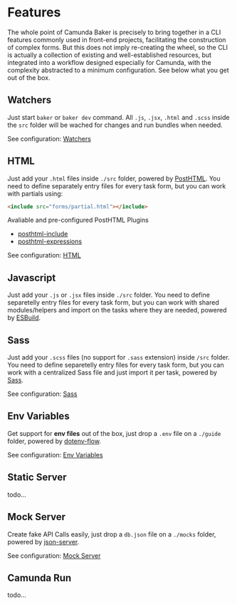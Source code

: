 # Features
The whole point of Camunda Baker is precisely to bring together in a CLI features commonly used in front-end projects, facilitating the construction of complex forms. But this does not imply re-creating the wheel, so the CLI is actually a collection of existing and well-established resources, but integrated into a workflow designed especially for Camunda, with the complexity abstracted to a minimum configuration. See below what you get out of the box.

## Watchers
Just start `baker` or `baker dev` command. All `.js`, `.jsx`, `.html` and `.scss` inside the `src` folder will be wached for changes and run bundles when needed.

See configuration: [Watchers](/guide/watchers)

## HTML
Just add your `.html` files inside `./src` folder, powered by [PostHTML](https://github.com/posthtml/posthtml). You need to define separately entry files for every task form, but you can work with partials using:

```html
<include src="forms/partial.html"></include>
```

Avaliable and pre-configured PostHTML Plugins
- [posthtml-include](https://github.com/posthtml/posthtml-include)
- [posthtml-expressions](https://github.com/posthtml/posthtml-expressions)

See configuration: [HTML](/guide/html)

## Javascript
Just add your `.js` or `.jsx` files inside `./src` folder. You need to define separetelly entry files for every task form, but you can work with shared modules/helpers and import on the tasks where they are needed, powered by [ESBuild](https://github.com/evanw/esbuild).

## Sass
Just add your `.scss` files (no support for `.sass` extension) inside `/src` folder. You need to define separetelly entry files for every task form, but you can work with a centralized Sass file and just import it per task, powered by [Sass](https://github.com/sass/sass).

See configuration: [Sass](/guide/sass)

## Env Variables
Get support for **env files** out of the box, just drop a `.env` file on a `./guide` folder, powered by [dotenv-flow](https://github.com/kerimdzhanov/dotenv-flow).

See configuration: [Env Variables](/guide/env)

## Static Server
todo...

## Mock Server
Create fake API Calls easily, just drop a `db.json` file on a `./mocks` folder, powered by [json-server](https://github.com/typicode/json-server).

See configuration: [Mock Server](/guide/mock)

## Camunda Run
todo...
